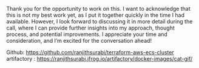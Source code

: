 Thank you for the opportunity to work on this. I want to acknowledge that this is not my best work yet, as I put it together quickly in the time I had available. However, I look forward to discussing it in more detail during the call, where I can provide further insights into my approach, thought process, and potential improvements. I appreciate your time and consideration, and I’m excited for the conversation ahead!

Github: https://github.com/ranjithsurabi/terraform-aws-ecs-cluster
artifactory : https://ranjithsurabi.jfrog.io/artifactory/docker-images/cat-gif/ 